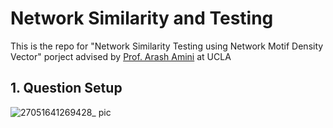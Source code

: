 # Network Similarity and Testing

This is the repo for "Network Similarity Testing using Network Motif Density Vector" porject advised by [Prof. Arash Amini](http://www.stat.ucla.edu/~arashamini/) at UCLA

## 1. Question Setup
![27051641269428_ pic](https://user-images.githubusercontent.com/91963401/148008492-60f36a86-227e-428f-835b-2dd37a04ee92.jpg)

